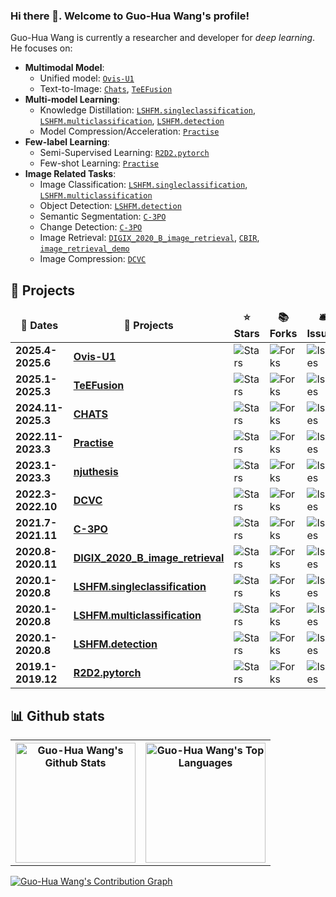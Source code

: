 ### Hi there 👋. Welcome to Guo-Hua Wang's profile!

Guo-Hua Wang is currently a researcher and developer for *deep learning*. He focuses on:

- **Multimodal Model**:
  - Unified model: [`Ovis-U1`](https://github.com/AIDC-AI/Ovis-U1)
  - Text-to-Image: [`Chats`](https://github.com/AIDC-AI/CHATS), [`TeEFusion`](https://github.com/AIDC-AI/TeEFusion)
- **Multi-model Learning**: 
  - Knowledge Distillation: [`LSHFM.singleclassification`](https://github.com/DoctorKey/LSHFM.singleclassification), [`LSHFM.multiclassification`](https://github.com/DoctorKey/LSHFM.multiclassification), [`LSHFM.detection`](https://github.com/DoctorKey/LSHFM.detection)
  - Model Compression/Acceleration: [`Practise`](https://github.com/DoctorKey/Practise)
- **Few-label Learning**: 
  - Semi-Supervised Learning: [`R2D2.pytorch`](https://github.com/DoctorKey/R2D2.pytorch)
  - Few-shot Learning: [`Practise`](https://github.com/DoctorKey/Practise)
- **Image Related Tasks**:
  - Image Classification: [`LSHFM.singleclassification`](https://github.com/DoctorKey/LSHFM.singleclassification), [`LSHFM.multiclassification`](https://github.com/DoctorKey/LSHFM.multiclassification)
  - Object Detection: [`LSHFM.detection`](https://github.com/DoctorKey/LSHFM.detection)
  - Semantic Segmentation: [`C-3PO`](https://github.com/DoctorKey/C-3PO)
  - Change Detection: [`C-3PO`](https://github.com/DoctorKey/C-3PO)
  - Image Retrieval: [`DIGIX_2020_B_image_retrieval`](https://github.com/DoctorKey/DIGIX_2020_B_image_retrieval), [`CBIR`](https://github.com/DoctorKey/CBIR), [`image_retrieval_demo`](https://github.com/DoctorKey/image_retrieval_demo)
  - Image Compression: [`DCVC`](https://github.com/microsoft/DCVC)


## 💼 Projects

<table>
  <thead align="center">
    <tr border: none;>
      <td><b>📅 Dates </b></td>
      <td><b>🎁 Projects</b></td>
      <td><b>⭐ Stars</b></td>
      <td><b>📚 Forks</b></td>
      <td><b>🛎 Issues</b></td>
      <td><b>📬 Pull requests</b></td>
    </tr>
  </thead>
  <tbody>
    <tr>
      <td><b>2025.4-2025.6</b></td>
      <td><a href="https://github.com/AIDC-AI/Ovis-U1"><b>Ovis-U1</b></a></td>
      <td><img alt="Stars" src="https://img.shields.io/github/stars/AIDC-AI/Ovis-U1?style=flat-square&labelColor=343b41"/></td>
      <td><img alt="Forks" src="https://img.shields.io/github/forks/AIDC-AI/Ovis-U1?style=flat-square&labelColor=343b41"/></td>
      <td><img alt="Issues" src="https://img.shields.io/github/issues/AIDC-AI/Ovis-U1?style=flat-square&labelColor=343b41"/></td>
      <td><img alt="Pull Requests" src="https://img.shields.io/github/issues-pr/AIDC-AI/Ovis-U1?style=flat-square&labelColor=343b41"/></td>
    </tr>
    <tr>
      <td><b>2025.1-2025.3</b></td>
      <td><a href="https://github.com/AIDC-AI/TeEFusion"><b>TeEFusion</b></a></td>
      <td><img alt="Stars" src="https://img.shields.io/github/stars/AIDC-AI/TeEFusion?style=flat-square&labelColor=343b41"/></td>
      <td><img alt="Forks" src="https://img.shields.io/github/forks/AIDC-AI/TeEFusion?style=flat-square&labelColor=343b41"/></td>
      <td><img alt="Issues" src="https://img.shields.io/github/issues/AIDC-AI/TeEFusion?style=flat-square&labelColor=343b41"/></td>
      <td><img alt="Pull Requests" src="https://img.shields.io/github/issues-pr/AIDC-AI/TeEFusion?style=flat-square&labelColor=343b41"/></td>
    </tr>
    <tr>
      <td><b>2024.11-2025.3</b></td>
      <td><a href="https://github.com/AIDC-AI/CHATS"><b>CHATS</b></a></td>
      <td><img alt="Stars" src="https://img.shields.io/github/stars/AIDC-AI/CHATS?style=flat-square&labelColor=343b41"/></td>
      <td><img alt="Forks" src="https://img.shields.io/github/forks/AIDC-AI/CHATS?style=flat-square&labelColor=343b41"/></td>
      <td><img alt="Issues" src="https://img.shields.io/github/issues/AIDC-AI/CHATS?style=flat-square&labelColor=343b41"/></td>
      <td><img alt="Pull Requests" src="https://img.shields.io/github/issues-pr/AIDC-AI/CHATS?style=flat-square&labelColor=343b41"/></td>
    </tr>
    <tr>
      <td><b>2022.11-2023.3</b></td>
      <td><a href="https://github.com/DoctorKey/Practise"><b>Practise</b></a></td>
      <td><img alt="Stars" src="https://img.shields.io/github/stars/DoctorKey/Practise?style=flat-square&labelColor=343b41"/></td>
      <td><img alt="Forks" src="https://img.shields.io/github/forks/DoctorKey/Practise?style=flat-square&labelColor=343b41"/></td>
      <td><img alt="Issues" src="https://img.shields.io/github/issues/DoctorKey/Practise?style=flat-square&labelColor=343b41"/></td>
      <td><img alt="Pull Requests" src="https://img.shields.io/github/issues-pr/DoctorKey/Practise?style=flat-square&labelColor=343b41"/></td>
    </tr>
    <tr>
      <td><b>2023.1-2023.3</b></td>
      <td><a href="https://github.com/DoctorKey/njuthesis"><b>njuthesis</b></a></td>
      <td><img alt="Stars" src="https://img.shields.io/github/stars/DoctorKey/njuthesis?style=flat-square&labelColor=343b41"/></td>
      <td><img alt="Forks" src="https://img.shields.io/github/forks/DoctorKey/njuthesis?style=flat-square&labelColor=343b41"/></td>
      <td><img alt="Issues" src="https://img.shields.io/github/issues/DoctorKey/njuthesis?style=flat-square&labelColor=343b41"/></td>
      <td><img alt="Pull Requests" src="https://img.shields.io/github/issues-pr/DoctorKey/njuthesis?style=flat-square&labelColor=343b41"/></td>
    </tr>
    <tr>
      <td><b>2022.3-2022.10</b></td>
      <td><a href="https://github.com/microsoft/DCVC"><b>DCVC</b></a></td>
      <td><img alt="Stars" src="https://img.shields.io/github/stars/microsoft/DCVC?style=flat-square&labelColor=343b41"/></td>
      <td><img alt="Forks" src="https://img.shields.io/github/forks/microsoft/DCVC?style=flat-square&labelColor=343b41"/></td>
      <td><img alt="Issues" src="https://img.shields.io/github/issues/microsoft/DCVC?style=flat-square&labelColor=343b41"/></td>
      <td><img alt="Pull Requests" src="https://img.shields.io/github/issues-pr/microsoft/DCVC?style=flat-square&labelColor=343b41"/></td>
    </tr>
    <tr>
      <td><b>2021.7-2021.11</b></td>
      <td><a href="https://github.com/DoctorKey/C-3PO"><b>C-3PO</b></a></td>
      <td><img alt="Stars" src="https://img.shields.io/github/stars/DoctorKey/C-3PO?style=flat-square&labelColor=343b41"/></td>
      <td><img alt="Forks" src="https://img.shields.io/github/forks/DoctorKey/C-3PO?style=flat-square&labelColor=343b41"/></td>
      <td><img alt="Issues" src="https://img.shields.io/github/issues/DoctorKey/C-3PO?style=flat-square&labelColor=343b41"/></td>
      <td><img alt="Pull Requests" src="https://img.shields.io/github/issues-pr/DoctorKey/C-3PO?style=flat-square&labelColor=343b41"/></td>
    </tr>
    <tr>
      <td><b>2020.8-2020.11</b></td>
      <td><a href="https://github.com/DoctorKey/DIGIX_2020_B_image_retrieval"><b>DIGIX_2020_B_image_retrieval</b></a></td>
      <td><img alt="Stars" src="https://img.shields.io/github/stars/DoctorKey/DIGIX_2020_B_image_retrieval?style=flat-square&labelColor=343b41"/></td>
      <td><img alt="Forks" src="https://img.shields.io/github/forks/DoctorKey/DIGIX_2020_B_image_retrieval?style=flat-square&labelColor=343b41"/></td>
      <td><img alt="Issues" src="https://img.shields.io/github/issues/DoctorKey/DIGIX_2020_B_image_retrieval?style=flat-square&labelColor=343b41"/></td>
      <td><img alt="Pull Requests" src="https://img.shields.io/github/issues-pr/DoctorKey/DIGIX_2020_B_image_retrieval?style=flat-square&labelColor=343b41"/></td>
    </tr>
    <tr>
      <td><b>2020.1-2020.8</b></td>
      <td><a href="https://github.com/DoctorKey/LSHFM.singleclassification"><b>LSHFM.singleclassification</b></a></td>
      <td><img alt="Stars" src="https://img.shields.io/github/stars/DoctorKey/LSHFM.singleclassification?style=flat-square&labelColor=343b41"/></td>
      <td><img alt="Forks" src="https://img.shields.io/github/forks/DoctorKey/LSHFM.singleclassification?style=flat-square&labelColor=343b41"/></td>
      <td><img alt="Issues" src="https://img.shields.io/github/issues/DoctorKey/LSHFM.singleclassification?style=flat-square&labelColor=343b41"/></td>
      <td><img alt="Pull Requests" src="https://img.shields.io/github/issues-pr/DoctorKey/LSHFM.singleclassification?style=flat-square&labelColor=343b41"/></td>
    </tr>
    <tr>
      <td><b>2020.1-2020.8</b></td>
      <td><a href="https://github.com/DoctorKey/LSHFM.multiclassification"><b>LSHFM.multiclassification</b></a></td>
      <td><img alt="Stars" src="https://img.shields.io/github/stars/DoctorKey/LSHFM.multiclassification?style=flat-square&labelColor=343b41"/></td>
      <td><img alt="Forks" src="https://img.shields.io/github/forks/DoctorKey/LSHFM.multiclassification?style=flat-square&labelColor=343b41"/></td>
      <td><img alt="Issues" src="https://img.shields.io/github/issues/DoctorKey/LSHFM.multiclassification?style=flat-square&labelColor=343b41"/></td>
      <td><img alt="Pull Requests" src="https://img.shields.io/github/issues-pr/DoctorKey/LSHFM.multiclassification?style=flat-square&labelColor=343b41"/></td>
    </tr>
    <tr>
      <td><b>2020.1-2020.8</b></td>
      <td><a href="https://github.com/DoctorKey/LSHFM.detection"><b>LSHFM.detection</b></a></td>
      <td><img alt="Stars" src="https://img.shields.io/github/stars/DoctorKey/LSHFM.detection?style=flat-square&labelColor=343b41"/></td>
      <td><img alt="Forks" src="https://img.shields.io/github/forks/DoctorKey/LSHFM.detection?style=flat-square&labelColor=343b41"/></td>
      <td><img alt="Issues" src="https://img.shields.io/github/issues/DoctorKey/LSHFM.detection?style=flat-square&labelColor=343b41"/></td>
      <td><img alt="Pull Requests" src="https://img.shields.io/github/issues-pr/DoctorKey/LSHFM.detection?style=flat-square&labelColor=343b41"/></td>
    </tr>
    <tr>
      <td><b>2019.1-2019.12</b></td>
      <td><a href="https://github.com/DoctorKey/R2D2.pytorch"><b>R2D2.pytorch</b></a></td>
      <td><img alt="Stars" src="https://img.shields.io/github/stars/DoctorKey/R2D2.pytorch?style=flat-square&labelColor=343b41"/></td>
      <td><img alt="Forks" src="https://img.shields.io/github/forks/DoctorKey/R2D2.pytorch?style=flat-square&labelColor=343b41"/></td>
      <td><img alt="Issues" src="https://img.shields.io/github/issues/DoctorKey/R2D2.pytorch?style=flat-square&labelColor=343b41"/></td>
      <td><img alt="Pull Requests" src="https://img.shields.io/github/issues-pr/DoctorKey/R2D2.pytorch?style=flat-square&labelColor=343b41"/></td>
    </tr>
  </tbody>
</table>


## 📊 Github stats

<table>
  <tr>
    <th><a href="https://github.com/anuraghazra/github-readme-stats"><img alt="Guo-Hua Wang's Github Stats" src="https://github-readme-stats.vercel.app/api?username=DoctorKey&theme=dracula" height="192px"/></a></th>
    <th><a href="https://github.com/anuraghazra/github-readme-stats"><img alt="Guo-Hua Wang's Top Languages" src="https://github-readme-stats.vercel.app/api/top-langs/?username=DoctorKey&layout=compact&theme=dracula" height="192px"/></a></th>
  </tr>
</table>


[![Guo-Hua Wang's Contribution Graph](https://github-readme-activity-graph.vercel.app/graph?username=DoctorKey&theme=dracula)](https://github.com/ashutosh00710/github-readme-activity-graph)

<!--
**DoctorKey/DoctorKey** is a ✨ _special_ ✨ repository because its `README.md` (this file) appears on your GitHub profile.

Here are some ideas to get you started:

- 🔭 I’m currently working on ...
- 🌱 I’m currently learning ...
- 👯 I’m looking to collaborate on ...
- 🤔 I’m looking for help with ...
- 💬 Ask me about ...
- 📫 How to reach me: ...
- 😄 Pronouns: ...
- ⚡ Fun fact: ...
-->
